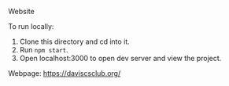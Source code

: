 Website

To run locally:

1. Clone this directory and cd into it.
2. Run ```npm start```.
3. Open localhost:3000 to open dev server and view the project.

Webpage: https://daviscsclub.org/
